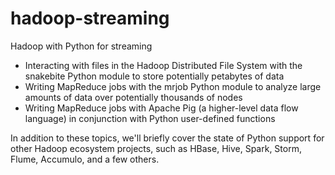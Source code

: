 # hadoop-streaming
Hadoop with Python for streaming

* Interacting with files in the Hadoop Distributed File System with the snakebite Python module to store potentially petabytes of data
* Writing MapReduce jobs with the mrjob Python module to analyze large amounts of data over potentially thousands of nodes
* Writing MapReduce jobs with Apache Pig (a higher-level data flow language) in conjunction with Python user-defined functions

In addition to these topics, we'll briefly cover the state of Python support for other Hadoop ecosystem projects, such as HBase, Hive, Spark, Storm, Flume, Accumulo, and a few others.
